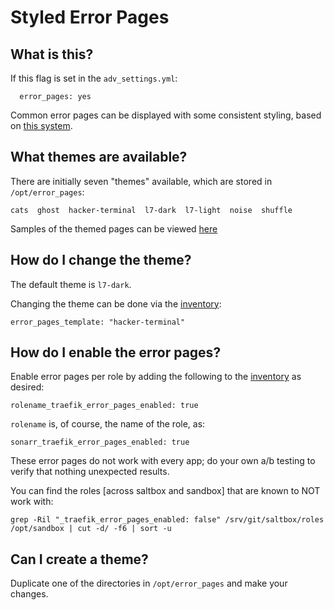 # Styled Error Pages

## What is this?

If this flag is set in the `adv_settings.yml`:

```
  error_pages: yes
```

Common error pages can be displayed with some consistent styling, based on [this system](https://github.com/tarampampam/error-pages).

## What themes are available?

There are initially seven "themes" available, which are stored in `/opt/error_pages`:

```
cats  ghost  hacker-terminal  l7-dark  l7-light  noise  shuffle
```
Samples of the themed pages can be viewed [here](https://tarampampam.github.io/error-pages/)


## How do I change the theme?

The default theme is `l7-dark`.

Changing the theme can be done via the [inventory](../saltbox/inventory/index.md):

```
error_pages_template: "hacker-terminal"
```

## How do I enable the error pages?

Enable error pages per role by adding the following to the [inventory](../saltbox/inventory/index.md) as desired:

```
rolename_traefik_error_pages_enabled: true
```

`rolename` is, of course, the name of the role, as:

```
sonarr_traefik_error_pages_enabled: true
```

These error pages do not work with every app; do your own a/b testing to verify that nothing unexpected results.

You can find the roles [across saltbox and sandbox] that are known to NOT work with:

```
grep -Ril "_traefik_error_pages_enabled: false" /srv/git/saltbox/roles /opt/sandbox | cut -d/ -f6 | sort -u
```

## Can I create a theme?

Duplicate one of the directories in `/opt/error_pages` and make your changes.
